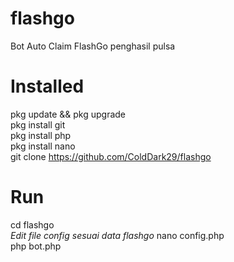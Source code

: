 # flashgo
Bot Auto Claim FlashGo penghasil pulsa
# Installed
pkg update && pkg upgrade  
pkg install git  
pkg install php  
pkg install nano  
git clone https://github.com/ColdDark29/flashgo  
# Run
cd flashgo  
*Edit file config sesuai data flashgo*
nano config.php  
php bot.php
